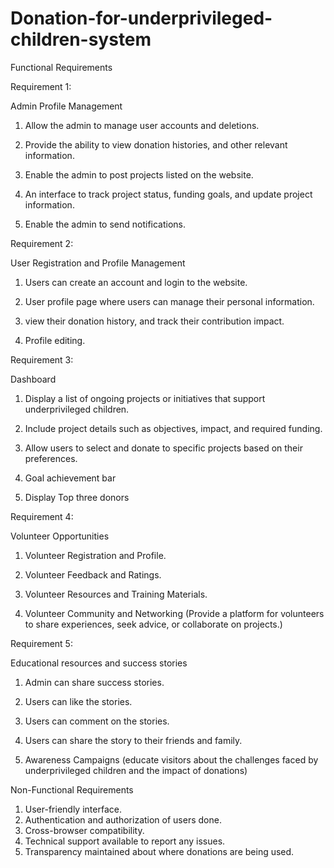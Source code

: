 # Donation-for-underprivileged-children-system
Functional Requirements


Requirement 1:

Admin Profile Management

1) Allow the admin to manage user accounts and deletions.

2) Provide the ability to view donation histories, and other relevant information.

3) Enable the admin to post projects listed on the website.

4) An interface to track project status, funding goals, and update project information.

5) Enable the admin to send notifications.


Requirement 2:

User Registration and Profile Management

1) Users can create an account and login to the website.

2) User profile page where users can manage their personal information.

3) view their donation history, and track their contribution impact.

4) Profile editing.


Requirement 3:

Dashboard

1) Display a list of ongoing projects or initiatives that support underprivileged children.

2) Include project details such as objectives, impact, and required funding.

3) Allow users to select and donate to specific projects based on their preferences.

4) Goal achievement bar

5) Display Top three donors


Requirement 4:

Volunteer Opportunities

1) Volunteer Registration and Profile.

2) Volunteer Feedback and Ratings.

3) Volunteer Resources and Training Materials.

4) Volunteer Community and Networking (Provide a platform for volunteers to share experiences, seek advice, or collaborate on projects.)


Requirement 5:

Educational resources and success stories

1) Admin can share success stories.

2) Users can like the stories.

3) Users can comment on the stories.

4) Users can share the story to their friends and family.

5) Awareness Campaigns (educate visitors about the challenges faced by underprivileged children and the impact of donations)



Non-Functional Requirements

1) User-friendly interface.
2) Authentication and authorization of users done.
3) Cross-browser compatibility.
4) Technical support available to report any issues.
5) Transparency maintained about where donations are being used.
